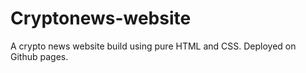 # Cryptonews-website
A crypto news website build using pure HTML and CSS. Deployed on Github pages.
